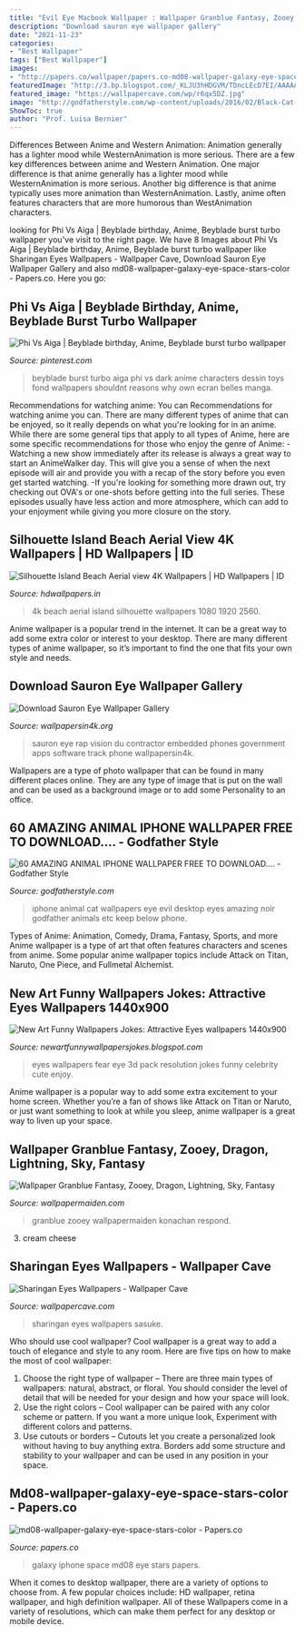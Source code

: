 ```yaml
---
title: "Evil Eye Macbook Wallpaper : Wallpaper Granblue Fantasy, Zooey, Dragon, Lightning, Sky, Fantasy"
description: "Download sauron eye wallpaper gallery"
date: "2021-11-23"
categories:
- "Best Wallpaper"
tags: ["Best Wallpaper"]
images:
- "http://papers.co/wallpaper/papers.co-md08-wallpaper-galaxy-eye-space-stars-color-41-iphone-wallpaper.jpg"
featuredImage: "http://3.bp.blogspot.com/_KLJU3hHDGVM/TDncLEcD7EI/AAAAAAAADAg/LlCpuff64wQ/s1600/Fear_Eye_1440x900.jpeg"
featured_image: "https://wallpapercave.com/wp/r6qx5DZ.jpg"
image: "http://godfatherstyle.com/wp-content/uploads/2016/02/Black-Cat-Evil-Eye-iPhone-5-Wallpaper.jpg"
ShowToc: true
author: "Prof. Luisa Bernier"
---
```



Differences Between Anime and Western Animation: Animation generally has a lighter mood while WesternAnimation is more serious.
There are a few key differences between anime and Western Animation. One major difference is that anime generally has a lighter mood while WesternAnimation is more serious. Another big difference is that anime typically uses more animation than WesternAnimation. Lastly, anime often features characters that are more humorous than WestAnimation characters.

	

		
looking for Phi Vs Aiga | Beyblade birthday, Anime, Beyblade burst turbo wallpaper you've visit to the right page. We have 8 Images about Phi Vs Aiga | Beyblade birthday, Anime, Beyblade burst turbo wallpaper like Sharingan Eyes Wallpapers - Wallpaper Cave, Download Sauron Eye Wallpaper Gallery and also md08-wallpaper-galaxy-eye-space-stars-color - Papers.co. Here you go:
		
    
## Phi Vs Aiga | Beyblade Birthday, Anime, Beyblade Burst Turbo Wallpaper

<img loading=lazy src="https://i.pinimg.com/736x/b0/c0/9d/b0c09d0d3878f0f975d891a1c3f7c006.jpg" onerror="this.onerror=null;this.src='https://tse4.mm.bing.net/th?id=OIP.xoTfl_9IIj8yUsC7SNnR9QHaNK&amp;pid=15.1';" alt="Phi Vs Aiga | Beyblade birthday, Anime, Beyblade burst turbo wallpaper">

_Source: pinterest.com_

>beyblade burst turbo aiga phi vs dark anime characters dessin toys fond wallpapers shouldnt reasons why own ecran belles manga. 

	

Recommendations for watching anime: You can
Recommendations for watching anime you can. There are many different types of anime that can be enjoyed, so it really depends on what you're looking for in an anime. While there are some general tips that apply to all types of Anime, here are some specific recommendations for those who enjoy the genre of Anime: 
-Watching a new show immediately after its release is always a great way to start an AnimeWalker day. This will give you a sense of when the next episode will air and provide you with a recap of the story before you even get started watching. 
-If you're looking for something more drawn out, try checking out OVA's or one-shots before getting into the full series. These episodes usually have less action and more atmosphere, which can add to your enjoyment while giving you more closure on the story.

    
## Silhouette Island Beach Aerial View 4K Wallpapers | HD Wallpapers | ID

<img loading=lazy src="https://www.hdwallpapers.in/download/silhouette_island_beach_aerial_view_4k-1920x1080.jpg" onerror="this.onerror=null;this.src='https://tse1.mm.bing.net/th?id=OIP.Vj-cMhrWJrsJFgpmfw7rRgHaEK&amp;pid=15.1';" alt="Silhouette Island Beach Aerial view 4K Wallpapers | HD Wallpapers | ID">

_Source: hdwallpapers.in_

>4k beach aerial island silhouette wallpapers 1080 1920 2560. 

	

Anime wallpaper is a popular trend in the internet. It can be a great way to add some extra color or interest to your desktop. There are many different types of anime wallpaper, so it’s important to find the one that fits your own style and needs.

    
## Download Sauron Eye Wallpaper Gallery

<img loading=lazy src="http://www.wallpapersin4k.org/wp-content/uploads/2017/04/Sauron-Eye-Wallpaper-6.jpg" onerror="this.onerror=null;this.src='https://tse3.mm.bing.net/th?id=OIP.eMIHzKWuTM3GO_EPXmuqpwHaFj&amp;pid=15.1';" alt="Download Sauron Eye Wallpaper Gallery">

_Source: wallpapersin4k.org_

>sauron eye rap vision du contractor embedded phones government apps software track phone wallpapersin4k. 

	



Wallpapers are a type of photo wallpaper that can be found in many different places online. They are any type of image that is put on the wall and can be used as a background image or to add some Personality to an office.

    
## 60 AMAZING ANIMAL IPHONE WALLPAPER FREE TO DOWNLOAD.... - Godfather Style

<img loading=lazy src="http://godfatherstyle.com/wp-content/uploads/2016/02/Black-Cat-Evil-Eye-iPhone-5-Wallpaper.jpg" onerror="this.onerror=null;this.src='https://tse4.mm.bing.net/th?id=OIP.Ji1phNqiHxn2SNJkbbv6TQHaNJ&amp;pid=15.1';" alt="60 AMAZING ANIMAL IPHONE WALLPAPER FREE TO DOWNLOAD.... - Godfather Style">

_Source: godfatherstyle.com_

>iphone animal cat wallpapers eye evil desktop eyes amazing noir godfather animals etc keep below phone. 

	

Types of Anime: Animation, Comedy, Drama, Fantasy, Sports, and more
Anime wallpaper is a type of art that often features characters and scenes from anime. Some popular anime wallpaper topics include Attack on Titan, Naruto, One Piece, and Fullmetal Alchemist.

    
## New Art Funny Wallpapers Jokes: Attractive Eyes Wallpapers 1440x900

<img loading=lazy src="http://3.bp.blogspot.com/_KLJU3hHDGVM/TDncLEcD7EI/AAAAAAAADAg/LlCpuff64wQ/s1600/Fear_Eye_1440x900.jpeg" onerror="this.onerror=null;this.src='https://tse4.mm.bing.net/th?id=OIP.iH9Iy17r6gStKGrOAEp_iQHaEo&amp;pid=15.1';" alt="New Art Funny Wallpapers Jokes: Attractive Eyes wallpapers 1440x900">

_Source: newartfunnywallpapersjokes.blogspot.com_

>eyes wallpapers fear eye 3d pack resolution jokes funny celebrity cute enjoy. 

	

Anime wallpaper is a popular way to add some extra excitement to your home screen. Whether you’re a fan of shows like Attack on Titan or Naruto, or just want something to look at while you sleep, anime wallpaper is a great way to liven up your space.

    
## Wallpaper Granblue Fantasy, Zooey, Dragon, Lightning, Sky, Fantasy

<img loading=lazy src="http://www.wallpapermaiden.com/image/2020/10/20/granblue-fantasy-zooey-dragon-lightning-sky-fantasy-creature-red-eyes-anime-42177-resized.jpeg" onerror="this.onerror=null;this.src='https://tse1.mm.bing.net/th?id=OIP.5FtrltH2UUlyhA_mqL8lLwHaDm&amp;pid=15.1';" alt="Wallpaper Granblue Fantasy, Zooey, Dragon, Lightning, Sky, Fantasy">

_Source: wallpapermaiden.com_

>granblue zooey wallpapermaiden konachan respond. 

	

3. cream cheese 

    
## Sharingan Eyes Wallpapers - Wallpaper Cave

<img loading=lazy src="https://wallpapercave.com/wp/r6qx5DZ.jpg" onerror="this.onerror=null;this.src='https://tse2.mm.bing.net/th?id=OIP.lM7b2EK-sxptSdDs83wmlgHaEK&amp;pid=15.1';" alt="Sharingan Eyes Wallpapers - Wallpaper Cave">

_Source: wallpapercave.com_

>sharingan eyes wallpapers sasuke. 

	

Who should use cool wallpaper?
Cool wallpaper is a great way to add a touch of elegance and style to any room. Here are five tips on how to make the most of cool wallpaper: 
1) Choose the right type of wallpaper – There are three main types of wallpapers: natural, abstract, or floral. You should consider the level of detail that will be needed for your design and how your space will look. 
2) Use the right colors – Cool wallpaper can be paired with any color scheme or pattern. If you want a more unique look, Experiment with different colors and patterns. 
3) Use cutouts or borders – Cutouts let you create a personalized look without having to buy anything extra. Borders add some structure and stability to your wallpaper and can be used in any position in your space.

    
## Md08-wallpaper-galaxy-eye-space-stars-color - Papers.co

<img loading=lazy src="http://papers.co/wallpaper/papers.co-md08-wallpaper-galaxy-eye-space-stars-color-41-iphone-wallpaper.jpg" onerror="this.onerror=null;this.src='https://tse4.mm.bing.net/th?id=OIP.QNIBmmnjsmsG6ErodOZJJgHaQC&amp;pid=15.1';" alt="md08-wallpaper-galaxy-eye-space-stars-color - Papers.co">

_Source: papers.co_

>galaxy iphone space md08 eye stars papers. 

	

When it comes to desktop wallpaper, there are a variety of options to choose from. A few popular choices include: HD wallpaper, retina wallpaper, and high definition wallpaper. All of these Wallpapers come in a variety of resolutions, which can make them perfect for any desktop or mobile device. 

